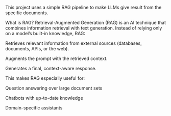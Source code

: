 This project uses a simple RAG pipeline to make LLMs give result from the specific documents. 

What is RAG?
Retrieval-Augmented Generation (RAG) is an AI technique that combines information retrieval with text generation.
Instead of relying only on a model’s built-in knowledge, RAG:

Retrieves relevant information from external sources (databases, documents, APIs, or the web).

Augments the prompt with the retrieved context.

Generates a final, context-aware response.

This makes RAG especially useful for:

Question answering over large document sets

Chatbots with up-to-date knowledge

Domain-specific assistants

